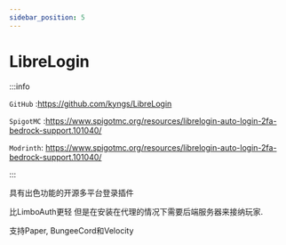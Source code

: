 ```yaml
---
sidebar_position: 5
---
```


# LibreLogin

:::info

`GitHub` :https://github.com/kyngs/LibreLogin

`SpigotMC` :https://www.spigotmc.org/resources/librelogin-auto-login-2fa-bedrock-support.101040/

`Modrinth`: https://www.spigotmc.org/resources/librelogin-auto-login-2fa-bedrock-support.101040/

:::

具有出色功能的开源多平台登录插件

比LimboAuth更轻 但是在安装在代理的情况下需要后端服务器来接纳玩家. 

支持Paper, BungeeCord和Velocity